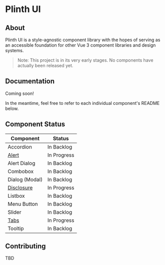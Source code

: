 # Plinth UI

## About

Plinth UI is a style-agnostic component library with the hopes of serving as an accessible foundation for other Vue 3 component libraries and design systems.

> Note: This project is in its very early stages. No components have actually been released yet.

## Documentation

Coming soon!

In the meantime, feel free to refer to each individual component's README below.

## Component Status

| Component                                    | Status      |
| -------------------------------------------- | ----------- |
| Accordion                                    | In Backlog  |
| [Alert](/packages/alert/README.md)           | In Progress |
| Alert Dialog                                 | In Backlog  |
| Combobox                                     | In Backlog  |
| Dialog (Modal)                               | In Backlog  |
| [Disclosure](/packages/disclosure/README.md) | In Progress |
| Listbox                                      | In Backlog  |
| Menu Button                                  | In Backlog  |
| Slider                                       | In Backlog  |
| [Tabs](/packages/tabs/README.md)             | In Progress |
| Tooltip                                      | In Backlog  |

## Contributing

TBD
